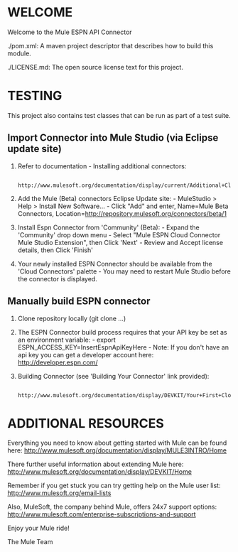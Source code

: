 
WELCOME
=======
Welcome to the Mule ESPN API Connector

./pom.xml:
A maven project descriptor that describes how to build this module.

./LICENSE.md:
The open source license text for this project.

TESTING
=======

This  project also contains test classes that can be run as part of a test
suite.

Import Connector into Mule Studio (via Eclipse update site)
-----------------------------------------------------------

1. Refer to documentation - Installing additional connectors:

        http://www.mulesoft.org/documentation/display/current/Additional+Cloud+Connectors

2. Add the Mule (Beta) connectors Eclipse Update site:
        - MuleStudio > Help > Install New Software...
        - Click "Add" and enter, Name=Mule Beta Connectors, Location=http://repository.mulesoft.org/connectors/beta/1

3. Install Espn Connector from 'Community' (Beta):
        - Expand the 'Community' drop down menu
        - Select "Mule ESPN Cloud Connector Mule Studio Extension", then Click 'Next'
        - Review and Accept license details, then Click 'Finish'

4. Your newly installed ESPN Connector should be available from the 'Cloud Connectors' palette
        - You may need to restart Mule Studio before the connector is displayed.

Manually build ESPN connector
-----------------------------

1. Clone repository locally (git clone ...)

2. The ESPN Connector build process requires that your API key be set as an environment variable:
        - export ESPN_ACCESS_KEY=InsertEspnApiKeyHere
        - Note: If you don't have an api key you can get a developer account here: http://developer.espn.com/

3. Building Connector (see 'Building Your Connector' link provided):

        http://www.mulesoft.org/documentation/display/DEVKIT/Your+First+Cloud+Connector

ADDITIONAL RESOURCES
====================
Everything you need to know about getting started with Mule can be found here:
http://www.mulesoft.org/documentation/display/MULE3INTRO/Home

There further useful information about extending Mule here:
http://www.mulesoft.org/documentation/display/DEVKIT/Home

Remember if you get stuck you can try getting help on the Mule user list:
http://www.mulesoft.org/email-lists

Also, MuleSoft, the company behind Mule, offers 24x7 support options:
http://www.mulesoft.com/enterprise-subscriptions-and-support

Enjoy your Mule ride!

The Mule Team
